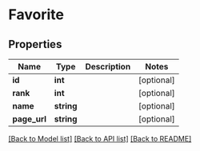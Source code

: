 # Favorite

## Properties
Name | Type | Description | Notes
------------ | ------------- | ------------- | -------------
**id** | **int** |  | [optional] 
**rank** | **int** |  | [optional] 
**name** | **string** |  | [optional] 
**page_url** | **string** |  | [optional] 

[[Back to Model list]](../../README.md#documentation-for-models) [[Back to API list]](../../README.md#documentation-for-api-endpoints) [[Back to README]](../../README.md)

